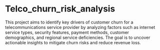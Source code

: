 # Telco_churn_risk_analysis
This project aims to identify key drivers of customer churn for a telecommunications service provider by analyzing factors such as internet service types, security features, payment methods, customer demographics, and regional service deficiencies. The goal is to uncover actionable insights to mitigate churn risks and reduce revenue loss.
